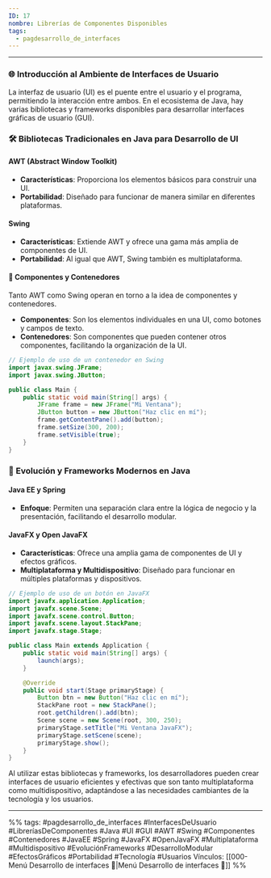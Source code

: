 ```yaml
---
ID: 17
nombre: Librerías de Componentes Disponibles
tags:
  - pagdesarrollo_de_interfaces
---
```

___
### 🌐 Introducción al Ambiente de Interfaces de Usuario
La interfaz de usuario (UI) es el puente entre el usuario y el programa, permitiendo la interacción entre ambos. En el ecosistema de Java, hay varias bibliotecas y frameworks disponibles para desarrollar interfaces gráficas de usuario (GUI).

### 🛠️ Bibliotecas Tradicionales en Java para Desarrollo de UI

#### AWT (Abstract Window Toolkit)
- **Características**: Proporciona los elementos básicos para construir una UI.
- **Portabilidad**: Diseñado para funcionar de manera similar en diferentes plataformas.
  
#### Swing
- **Características**: Extiende AWT y ofrece una gama más amplia de componentes de UI.
- **Portabilidad**: Al igual que AWT, Swing también es multiplataforma.

#### 🧩 Componentes y Contenedores
Tanto AWT como Swing operan en torno a la idea de componentes y contenedores.
- **Componentes**: Son los elementos individuales en una UI, como botones y campos de texto.
- **Contenedores**: Son componentes que pueden contener otros componentes, facilitando la organización de la UI.
  
```java
// Ejemplo de uso de un contenedor en Swing
import javax.swing.JFrame;
import javax.swing.JButton;

public class Main {
    public static void main(String[] args) {
        JFrame frame = new JFrame("Mi Ventana");
        JButton button = new JButton("Haz clic en mí");
        frame.getContentPane().add(button);
        frame.setSize(300, 200);
        frame.setVisible(true);
    }
}
```

### 🌱 Evolución y Frameworks Modernos en Java

#### Java EE y Spring
- **Enfoque**: Permiten una separación clara entre la lógica de negocio y la presentación, facilitando el desarrollo modular.
  
#### JavaFX y Open JavaFX
- **Características**: Ofrece una amplia gama de componentes de UI y efectos gráficos.
- **Multiplataforma y Multidispositivo**: Diseñado para funcionar en múltiples plataformas y dispositivos.
  
```java
// Ejemplo de uso de un botón en JavaFX
import javafx.application.Application;
import javafx.scene.Scene;
import javafx.scene.control.Button;
import javafx.scene.layout.StackPane;
import javafx.stage.Stage;

public class Main extends Application {
    public static void main(String[] args) {
        launch(args);
    }

    @Override
    public void start(Stage primaryStage) {
        Button btn = new Button("Haz clic en mí");
        StackPane root = new StackPane();
        root.getChildren().add(btn);
        Scene scene = new Scene(root, 300, 250);
        primaryStage.setTitle("Mi Ventana JavaFX");
        primaryStage.setScene(scene);
        primaryStage.show();
    }
}
```

Al utilizar estas bibliotecas y frameworks, los desarrolladores pueden crear interfaces de usuario eficientes y efectivas que son tanto multiplataforma como multidispositivo, adaptándose a las necesidades cambiantes de la tecnología y los usuarios.

___
%%
tags: #pagdesarrollo_de_interfaces #InterfacesDeUsuario #LibreríasDeComponentes #Java #UI #GUI #AWT #Swing #Componentes #Contenedores #JavaEE #Spring #JavaFX #OpenJavaFX #Multiplataforma #Multidispositivo #EvoluciónFrameworks #DesarrolloModular #EfectosGráficos #Portabilidad #Tecnología #Usuarios
Vínculos: [[000-Menú Desarrollo de interfaces 📃|Menú Desarrollo de interfaces 📃]]
%%
